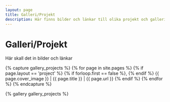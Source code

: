 ```yaml
---
layout: page
title: Galleri/Projekt
description: Här finns bilder och länkar till olika projekt och gallerier av Lisa Plommon
---
```


# Galleri/Projekt

Här skall det in bilder och länkar

{% capture gallery_projects %}
    {% for page in site.pages %}
        {% if page.layout == 'project' %}
            {% if forloop.first == false %}, {% endif %}
            {{ page.cover_image }} | {{ page.title }} | {{ page.url }}
        {% endif %}
    {% endfor %}
{% endcapture %}

{% gallery gallery_projects %}
